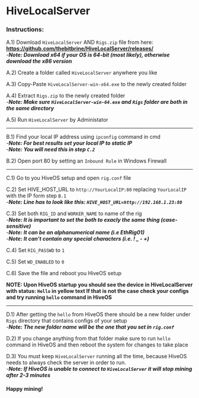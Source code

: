 # HiveLocalServer

### Instructions:

A.1) Download ```HiveLocalServer``` AND ```Rigs.zip``` file from here:  
**https://github.com/thebitbrine/HiveLocalServer/releases/**  
-**_Note: Download x64 if your OS is 64-bit (most likely), otherwise download the x86 version_**  

A.2) Create a folder called ```HiveLocalServer``` anywhere you like

A.3) Copy-Paste ```HiveLocalServer-win-x64.exe``` to the newly created folder

A.4) Extract ```Rigs.zip``` to the newly created folder  
-**_Note: Make sure ```HiveLocalServer-win-64.exe``` and ```Rigs``` folder are both in the same directory_**  

A.5) Run ```HiveLocalServer``` by Administator

---

B.1) Find your local IP address using ```ipconfig``` command in cmd  
-**_Note: For best results set your local IP to static IP_**  
-**_Note: You will need this in step ```C.2```_**  

B.2) Open port 80 by setting an ```Inbound Rule``` in Windows Firewall

---

C.1) Go to you HiveOS setup and open ```rig.conf``` file

C.2) Set HIVE_HOST_URL to ```http://YourLocalIP:80``` replacing ```YourLocalIP``` with the IP form step ```B.1```  
-**_Note: Line has to look like this: ```HIVE_HOST_URL=http://192.168.1.23:80```_**  

C.3) Set both ```RIG_ID``` and ```WORKER_NAME``` to name of the rig  
-**_Note: It is important to set the both to exacly the same thing (case-sensitive)_**  
-**_Note: It can be an alphanumerical name (i.e EthRig01)_**  
-**_Note: It can't contain any special characters (i.e. ! _ - +)_**  

C.4) Set ```RIG_PASSWD``` to ```1```

C.5) Set ```WD_ENABLED``` to ```0```

C.6) Save the file and reboot you HiveOS setup

**NOTE: Upon HiveOS startup you should see the device in HiveLocalServer with status: ```Hello``` in yellow text
If that is not the case check your configs and try running ```hello``` command in HiveOS**

---

D.1) After getting the ```hello``` from HiveOS there should be a new folder under ```Rigs``` directory
that contains configs of your setup  
-**_Note: The new folder name will be the one that you set in ```rig.conf```_**  

D.2) If you change anything from that folder make sure to run ```hello``` command
in HiveOS and then reboot the system for changes to take place

D.3) You must keep ```HiveLocalServer``` running all the time, because HiveOS needs to always check the server in order to run.  
-**_Note: If HiveOS is unable to connect to ```HiveLocalServer``` it will stop mining after 2-3 minutes_**  


#### Happy mining!





